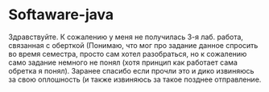 # Softaware-java
















Здравствуйте. К сожалению у меня не получилась 3-я лаб. работа, связанная с оберткой (Понимаю, что мог про задание данное спросить во время семестра, 
просто сам хотел разобраться, но к сожалению само задание немного не понял (хотя принцип как работает сама обретка я понял).
Заранее спасибо если прочли это и дико извиняюсь за свою оплошность (и также извиняюсь за такое позднее отправление.
